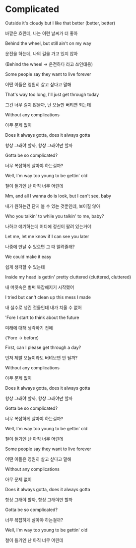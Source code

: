 # Complicated

Outside it's cloudy but I like that better (better, better)

바깥은 흐린데, 나는 이런 날씨가 더 좋아

Behind the wheel, but still ain't on my way

운전을 하는데, 나의 길을 가고 있지 않아

(Behind the wheel -> 운전하다 라고 쓰인대용)

Some people say they want to live forever

어떤 이들은 영원히 살고 싶다고 말해

That's way too long, I'll just get through today

그건 너무 길지 않을까, 난 오늘만 버티면 되는데

Without any complications

아무 문제 없이

Does it always gotta, does it always gotta

항상 그래야 할까, 항상 그래야만 할까

Gotta be so complicated?

너무 복잡하게 살아야 하는걸까?

Well, I'm way too young to be gettin' old

철이 들기엔 난 아직 너무 어린데

Mm, and all I wanna do is look, but I can't see, baby

내가 원하는건 단지 볼 수 있는 것뿐인데, 보이질 않아

Who you talkin' to while you talkin' to me, baby?

나하고 얘기하는데 어디에 정신이 팔려 있는거야

Let me, let me know if I can see you later

나중에 만날 수 있으면 그 때 알려줄래?

We could make it easy

쉽게 생각할 수 있는데

Inside my head is gettin' pretty cluttered (cluttered, cluttered)

내 머릿속은 벌써 복잡해지기 시작했어

I tried but can't clean up this mess I made

내 실수로 생긴 것들인데 내가 치울 수 없어

'Fore I start to think about the future

미래에 대해 생각하기 전에

('Fore -> before)

First, can I please get through a day?

먼저 제발 오늘이라도 버텨보면 안 될까?

Without any complications

아무 문제 없이

Does it always gotta, does it always gotta

항상 그래야 할까, 항상 그래야만 할까

Gotta be so complicated?

너무 복잡하게 살아야 하는걸까?

Well, I'm way too young to be gettin' old

철이 들기엔 난 아직 너무 어린데

Some people say they want to live forever

어떤 이들은 영원히 살고 싶다고 말해

Without any complications

아무 문제 없이

Does it always gotta, does it always gotta

항상 그래야 할까, 항상 그래야만 할까

Gotta be so complicated?

너무 복잡하게 살아야 하는걸까?

Well, I'm way too young to be gettin' old

철이 들기엔 난 아직 너무 어린데
